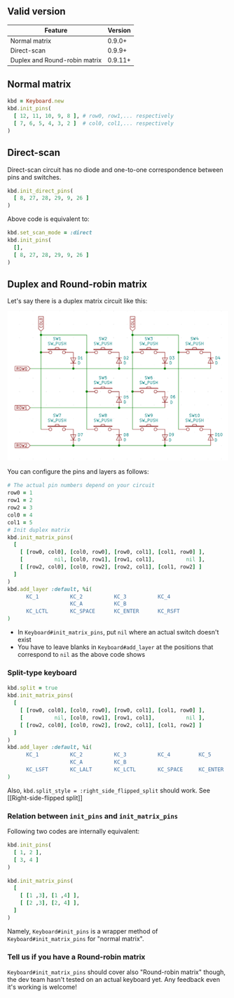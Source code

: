 ## Valid version

|Feature|Version|
|----|----|
|Normal matrix|0.9.0+|
|Direct-scan|0.9.9+|
|Duplex and Round-robin matrix|0.9.11+|

## Normal matrix

```ruby
kbd = Keyboard.new
kbd.init_pins(
  [ 12, 11, 10, 9, 8 ], # row0, row1,... respectively
  [ 7, 6, 5, 4, 3, 2 ]  # col0, col1,... respectively
)
```

## Direct-scan

Direct-scan circuit has no diode and one-to-one correspondence between pins and switches.

```ruby
kbd.init_direct_pins(
  [ 8, 27, 28, 29, 9, 26 ]
)
```

Above code is equivalent to:

```ruby
kbd.set_scan_mode = :direct
kbd.init_pins(
  [],
  [ 8, 27, 28, 29, 9, 26 ]
)
```

## Duplex and Round-robin matrix

Let's say there is a duplex matrix circuit like this:

![](images/duplex-matrix.png)

You can configure the pins and layers as follows:

```ruby
# The actual pin numbers depend on your circuit
row0 = 1
row1 = 2
row2 = 3
col0 = 4
col1 = 5
# Init duplex matrix
kbd.init_matrix_pins(
  [
    [ [row0, col0], [col0, row0], [row0, col1], [col1, row0] ],
    [          nil, [col0, row1], [row1, col1],          nil ],
    [ [row2, col0], [col0, row2], [row2, col1], [col1, row2] ]
  ]
)
kbd.add_layer :default, %i(
      KC_1          KC_2          KC_3          KC_4
                    KC_A          KC_B
      KC_LCTL       KC_SPACE      KC_ENTER      KC_RSFT
)
```

- In `Keyboard#init_matrix_pins`, put `nil` where an actual switch doesn't exist
- You have to leave blanks in `Keyboard#add_layer` at the positions that correspond to `nil` as the above code shows

### Split-type keyboard

```ruby
kbd.split = true
kbd.init_matrix_pins(
  [
    [ [row0, col0], [col0, row0], [row0, col1], [col1, row0] ],
    [          nil, [col0, row1], [row1, col1],          nil ],
    [ [row2, col0], [col0, row2], [row2, col1], [col1, row2] ]
  ]
)
kbd.add_layer :default, %i(
      KC_1          KC_2          KC_3          KC_4         KC_5          KC_6          KC_7          KC_8
                    KC_A          KC_B                                     KC_C          KC_D
      KC_LSFT       KC_LALT       KC_LCTL       KC_SPACE     KC_ENTER      KC_BSPACE     KC_RGUI       KC_RSFT
)
```

Also, `kbd.split_style = :right_side_flipped_split` should work. See [[Right-side-flipped split]]

### Relation between `init_pins` and `init_matrix_pins`

Following two codes are internally equivalent:

```ruby
kbd.init_pins(
  [ 1, 2 ],
  [ 3, 4 ]
)
```

```ruby
kbd.init_matrix_pins(
  [
    [ [1 ,3], [1 ,4] ],
    [ [2 ,3], [2, 4] ],
  ]
)
```

Namely, `Keyboard#init_pins` is a wrapper method of `Keyboard#init_matrix_pins` for "normal matrix".

### Tell us if you have a Round-robin matrix

`Keyboard#init_matrix_pins` should cover also "Round-robin matrix" though, the dev team hasn't tested on an actual keyboard yet.
Any feedback even it's working is welcome!
